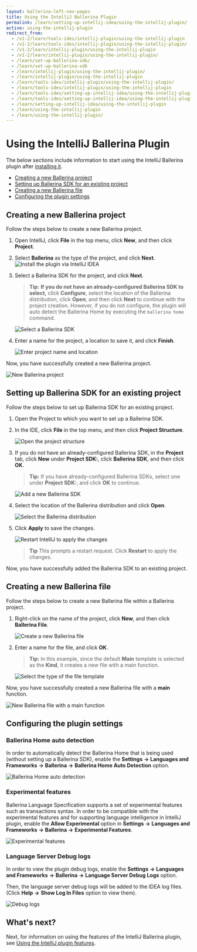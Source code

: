 ```yaml
---
layout: ballerina-left-nav-pages
title: Using the IntelliJ Ballerina Plugin
permalink: /learn/setting-up-intellij-idea/using-the-intellij-plugin/
active: using-the-intellij-plugin
redirect_from:
  - /v1-2/learn/tools-ides/intellij-plugin/using-the-intellij-plugin
  - /v1-2/learn/tools-ides/intellij-plugin/using-the-intellij-plugin/
  - /v1-2/learn/intellij-plugin/using-the-intellij-plugin
  - /v1-2/learn/intellij-plugin/using-the-intellij-plugin/
  - /learn/set-up-ballerina-sdk/
  - /learn/set-up-ballerina-sdk
  - /learn/intellij-plugin/using-the-intellij-plugin/
  - /learn/intellij-plugin/using-the-intellij-plugin
  - /learn/tools-ides/intellij-plugin/using-the-intellij-plugin/
  - /learn/tools-ides/intellij-plugin/using-the-intellij-plugin
  - /learn/tools-ides/setting-up-intellij-idea/using-the-intellij-plugin
  - /learn/tools-ides/setting-up-intellij-idea/using-the-intellij-plugin/
  - /learn/setting-up-intellij-idea/using-the-intellij-plugin
  - /learn/using-the-intellij-plugin
  - /learn/using-the-intellij-plugin/
---
```


# Using the IntelliJ Ballerina Plugin

The below sections include information to start using the IntelliJ Ballerina plugin after [installing it](/learn/intellij-plugin).

- [Creating a new Ballerina project](#creating-a-new-ballerina-project)
- [Setting up Ballerina SDK for an existing project](#setting-up-ballerina-sdk-for-an-existing-project)
- [Creating a new Ballerina file](#creating-a-new-ballerina-file)
- [Configuring the plugin settings](#configuring-the-plugin-settings)

## Creating a new Ballerina project

Follow the steps below to create a new Ballerina project.

1. Open IntelliJ, click **File** in the top menu, click **New**, and then click **Project**.

2. Select **Ballerina** as the type of the project, and click **Next**.
![Install the plugin via IntelliJ IDEA](/learn/images/select-project-type.png)

3. Select a Ballerina SDK for the project, and click **Next**.

    >**Tip:** **If you do not have an already-configured Ballerina SDK to select,** click **Configure**, select the location of the Ballerina distribution, click **Open**, and then click **Next** to continue with the project creation. However, if you do not configure, the plugin will auto detect the Ballerina Home by executing the `ballerina home` command.

    ![Select a Ballerina SDK](/learn/images/select-sdk.png)
   
4. Enter a name for the project, a location to save it, and click **Finish**.

    ![Enter project name and location](/learn/images/enter-project-name-and-location.png)

Now, you have successfully created a new Ballerina project.

![New Ballerina project](/learn/images/new-ballerina-project.png)

## Setting up Ballerina SDK for an existing project

Follow the steps below to set up Ballerina SDK for an existing project.

1. Open the Project to which you want to set up a Ballerina SDK.
2. In the IDE, click **File** in the top menu, and then click **Project Structure**.

    ![Open the project structure](/learn/images/open-project-structure.png)
3. If you do not have an already-configured Ballerina SDK, in the **Project** tab, click **New** under **Project SDK:**, click **Ballerina SDK**, and then click **OK**. 

    >**Tip:** If you have already-configured Ballerina SDKs, select one under **Project SDK:**, and click **OK** to continue.

    ![Add a new Ballerina SDK](/learn/images/add-new-sdk.png)
4. Select the location of the Ballerina distribution and click **Open**.

    ![Select the Ballerina distribution](/learn/images/select-ballerina-distribution.png)
5. Click **Apply** to save the changes.

    ![Restart IntelliJ to apply the changes](/learn/images/apply-changes.png)

    >**Tip** This prompts a restart request. Click **Restart** to apply the changes.

 Now, you have successfully added the Ballerina SDK to an existing project.

## Creating a new Ballerina file

Follow the steps below to create a new Ballerina file within a Ballerina project.

1. Right-click on the name of the project, click **New**, and then click **Ballerina File**.

    ![Create a new Ballerina file](/learn/images/create-new-ballerina-file.png)

2. Enter a name for the file, and click **OK**. 

    > **Tip:** In this example, since the default **Main** template is selected as the **Kind**, it creates a new file with a main function.

    ![Select the type of the file template](/learn/images/select-file-kind.png)

Now, you have successfully created a new Ballerina file with a **main** function.

![New Ballerina file with a main function](/learn/images/new-ballerina-file-with-main-function.png)

## Configuring the plugin settings

### Ballerina Home auto detection

In order to automatically detect the Ballerina Home that is being used (without setting up a Ballerina SDK), enable the **Settings** **->** **Languages and Frameworks** **->** **Ballerina** **->** **Ballerina Home Auto Detection** option.

![Ballerina Home auto detection](/learn/images/auto-detection.png)

### Experimental features

Ballerina Language Specification supports a set of experimental features such as transactions syntax. In order to be compatible with the experimental features and for supporting language intelligence in IntelliJ plugin, enable the **Allow Experimental** option in **Settings** **->** **Languages and Frameworks** **->** **Ballerina** **->** **Experimental Features**.

![Experimental features](/learn/images/experimental-features.png)

### Language Server Debug logs

In order to view the plugin debug logs, enable the **Settings** **->** **Languages and Frameworks** **->** **Ballerina** **->** **Language Server Debug Logs** option.

Then, the language server debug logs will be added to the IDEA log files. (Click **Help** **->** **Show Log In Files** option to view them).

![Debug logs](/learn/images/debug-logs.png)

## What's next?

 Next, for information on using the features of the IntelliJ Ballerina plugin, see [Using the IntelliJ plugin features](/learn/intellij-plugin/using-intellij-plugin-features).
 


 
